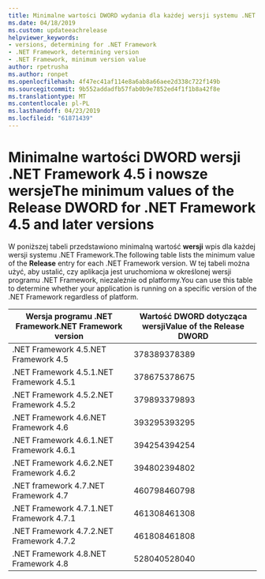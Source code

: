 ```yaml
---
title: Minimalne wartości DWORD wydania dla każdej wersji systemu .NET Framework
ms.date: 04/18/2019
ms.custom: updateeachrelease
helpviewer_keywords:
- versions, determining for .NET Framework
- .NET Framework, determining version
- .NET Framework, minimum version value
author: rpetrusha
ms.author: ronpet
ms.openlocfilehash: 4f47ec41af114e8a6ab8a66aee2d338c722f149b
ms.sourcegitcommit: 9b552addadfb57fab0b9e7852ed4f1f1b8a42f8e
ms.translationtype: MT
ms.contentlocale: pl-PL
ms.lasthandoff: 04/23/2019
ms.locfileid: "61871439"
---
```

# <a name="the-minimum-values-of-the-release-dword-for-net-framework-45-and-later-versions"></a><span data-ttu-id="fe6e4-102">Minimalne wartości DWORD wersji .NET Framework 4.5 i nowsze wersje</span><span class="sxs-lookup"><span data-stu-id="fe6e4-102">The minimum values of the Release DWORD for .NET Framework 4.5 and later versions</span></span>

<span data-ttu-id="fe6e4-103">W poniższej tabeli przedstawiono minimalną wartość **wersji** wpis dla każdej wersji systemu .NET Framework.</span><span class="sxs-lookup"><span data-stu-id="fe6e4-103">The following table lists the minimum value of the **Release** entry for each .NET Framework version.</span></span> <span data-ttu-id="fe6e4-104">W tej tabeli można użyć, aby ustalić, czy aplikacja jest uruchomiona w określonej wersji programu .NET Framework, niezależnie od platformy.</span><span class="sxs-lookup"><span data-stu-id="fe6e4-104">You can use this table to determine whether your application is running on a specific version of the .NET Framework regardless of platform.</span></span>

|<span data-ttu-id="fe6e4-105">Wersja programu .NET Framework</span><span class="sxs-lookup"><span data-stu-id="fe6e4-105">.NET Framework version</span></span>|<span data-ttu-id="fe6e4-106">Wartość DWORD dotycząca wersji</span><span class="sxs-lookup"><span data-stu-id="fe6e4-106">Value of the Release DWORD</span></span>|
|--------------------------------|-------------|
|<span data-ttu-id="fe6e4-107">.NET Framework 4.5</span><span class="sxs-lookup"><span data-stu-id="fe6e4-107">.NET Framework 4.5</span></span>|<span data-ttu-id="fe6e4-108">378389</span><span class="sxs-lookup"><span data-stu-id="fe6e4-108">378389</span></span>|
|<span data-ttu-id="fe6e4-109">.NET Framework 4.5.1</span><span class="sxs-lookup"><span data-stu-id="fe6e4-109">.NET Framework 4.5.1</span></span>|<span data-ttu-id="fe6e4-110">378675</span><span class="sxs-lookup"><span data-stu-id="fe6e4-110">378675</span></span>|
|<span data-ttu-id="fe6e4-111">.NET Framework 4.5.2</span><span class="sxs-lookup"><span data-stu-id="fe6e4-111">.NET Framework 4.5.2</span></span>|<span data-ttu-id="fe6e4-112">379893</span><span class="sxs-lookup"><span data-stu-id="fe6e4-112">379893</span></span>|
|<span data-ttu-id="fe6e4-113">.NET Framework 4.6</span><span class="sxs-lookup"><span data-stu-id="fe6e4-113">.NET Framework 4.6</span></span>|<span data-ttu-id="fe6e4-114">393295</span><span class="sxs-lookup"><span data-stu-id="fe6e4-114">393295</span></span>|
|<span data-ttu-id="fe6e4-115">.NET Framework 4.6.1</span><span class="sxs-lookup"><span data-stu-id="fe6e4-115">.NET Framework 4.6.1</span></span>|<span data-ttu-id="fe6e4-116">394254</span><span class="sxs-lookup"><span data-stu-id="fe6e4-116">394254</span></span>|
|<span data-ttu-id="fe6e4-117">.NET Framework 4.6.2</span><span class="sxs-lookup"><span data-stu-id="fe6e4-117">.NET Framework 4.6.2</span></span>|<span data-ttu-id="fe6e4-118">394802</span><span class="sxs-lookup"><span data-stu-id="fe6e4-118">394802</span></span>|
|<span data-ttu-id="fe6e4-119">.NET framework 4.7</span><span class="sxs-lookup"><span data-stu-id="fe6e4-119">.NET Framework 4.7</span></span>|<span data-ttu-id="fe6e4-120">460798</span><span class="sxs-lookup"><span data-stu-id="fe6e4-120">460798</span></span>|
|<span data-ttu-id="fe6e4-121">.NET Framework 4.7.1</span><span class="sxs-lookup"><span data-stu-id="fe6e4-121">.NET Framework 4.7.1</span></span>|<span data-ttu-id="fe6e4-122">461308</span><span class="sxs-lookup"><span data-stu-id="fe6e4-122">461308</span></span>|
|<span data-ttu-id="fe6e4-123">.NET Framework 4.7.2</span><span class="sxs-lookup"><span data-stu-id="fe6e4-123">.NET Framework 4.7.2</span></span>|<span data-ttu-id="fe6e4-124">461808</span><span class="sxs-lookup"><span data-stu-id="fe6e4-124">461808</span></span>|
|<span data-ttu-id="fe6e4-125">.NET Framework 4.8</span><span class="sxs-lookup"><span data-stu-id="fe6e4-125">.NET Framework 4.8</span></span>|<span data-ttu-id="fe6e4-126">528040</span><span class="sxs-lookup"><span data-stu-id="fe6e4-126">528040</span></span>|
